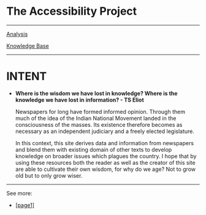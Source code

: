 # The Accessibility Project

---

[Analysis](The%20Accessibility%20Project%20932cb8b981cd433cb3a8d9ddc1702e1e/Analysis%20dd9dee52cdf1468cb608a8fb1981bb3f.md) 

[Knowledge Base](The%20Accessibility%20Project%20932cb8b981cd433cb3a8d9ddc1702e1e/Knowledge%20Base%208c6f3dd8ba3d4fd79434315ac4040608.md) 

---

# INTENT

- **Where is the wisdom we have lost in knowledge? Where is the knowledge we have lost in information? - TS Eliot**

    Newspapers for long have formed informed opinion. Through them much of the idea of the Indian National Movement landed in the consciousness of the masses. Its existence therefore becomes as necessary as an independent judiciary and a freely elected legislature. 

    In this context, this site derives data and information from newspapers and blend them with existing domain of other texts to develop knowledge on broader issues which plagues the country. I hope that by using these resources both the reader as well as the creator of this site are able to cultivate their own wisdom, for why do we age? Not to grow old but to only grow wiser.

<hr>

See more:
- [[page1]](https://raw.githubusercontent.com/theaccessibilityproject/theaccessibilityproject/main/page1.md)
